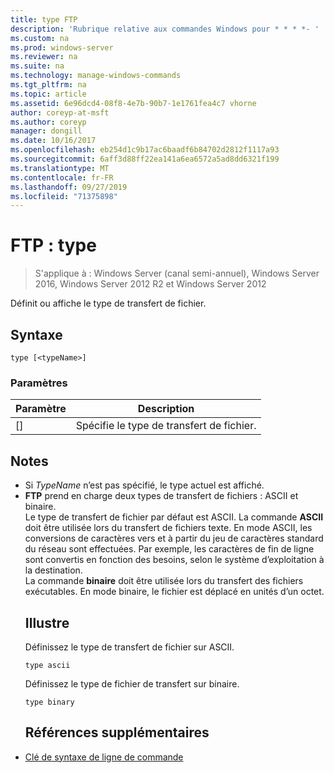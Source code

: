 ```yaml
---
title: type FTP
description: 'Rubrique relative aux commandes Windows pour * * * *- '
ms.custom: na
ms.prod: windows-server
ms.reviewer: na
ms.suite: na
ms.technology: manage-windows-commands
ms.tgt_pltfrm: na
ms.topic: article
ms.assetid: 6e96dcd4-08f8-4e7b-90b7-1e1761fea4c7 vhorne
author: coreyp-at-msft
ms.author: coreyp
manager: dongill
ms.date: 10/16/2017
ms.openlocfilehash: eb254d1c9b17ac6baadf6b84702d2812f1117a93
ms.sourcegitcommit: 6aff3d88ff22ea141a6ea6572a5ad8dd6321f199
ms.translationtype: MT
ms.contentlocale: fr-FR
ms.lasthandoff: 09/27/2019
ms.locfileid: "71375898"
---
```

# <a name="ftp-type"></a>FTP : type

>S'applique à : Windows Server (canal semi-annuel), Windows Server 2016, Windows Server 2012 R2 et Windows Server 2012

Définit ou affiche le type de transfert de fichier.   
## <a name="syntax"></a>Syntaxe  
```  
type [<typeName>]  
```  
### <a name="parameters"></a>Paramètres  

|  Paramètre   |            Description            |
|--------------|-----------------------------------|
| [<typeName>] | Spécifie le type de transfert de fichier. |

## <a name="remarks"></a>Notes  
- Si *TypeName* n’est pas spécifié, le type actuel est affiché.  
- **FTP** prend en charge deux types de transfert de fichiers : ASCII et binaire.  
  Le type de transfert de fichier par défaut est ASCII.  La commande **ASCII** doit être utilisée lors du transfert de fichiers texte. En mode ASCII, les conversions de caractères vers et à partir du jeu de caractères standard du réseau sont effectuées. Par exemple, les caractères de fin de ligne sont convertis en fonction des besoins, selon le système d’exploitation à la destination.  
  La commande **binaire** doit être utilisée lors du transfert des fichiers exécutables. En mode binaire, le fichier est déplacé en unités d’un octet.  
  ## <a name="BKMK_Examples"></a>Illustre  
  Définissez le type de transfert de fichier sur ASCII.  
  ```  
  type ascii  
  ```  
  Définissez le type de fichier de transfert sur binaire.  
  ```  
  type binary  
  ```  
  ## <a name="additional-references"></a>Références supplémentaires  
- [Clé de syntaxe de ligne de commande](command-line-syntax-key.md)  
